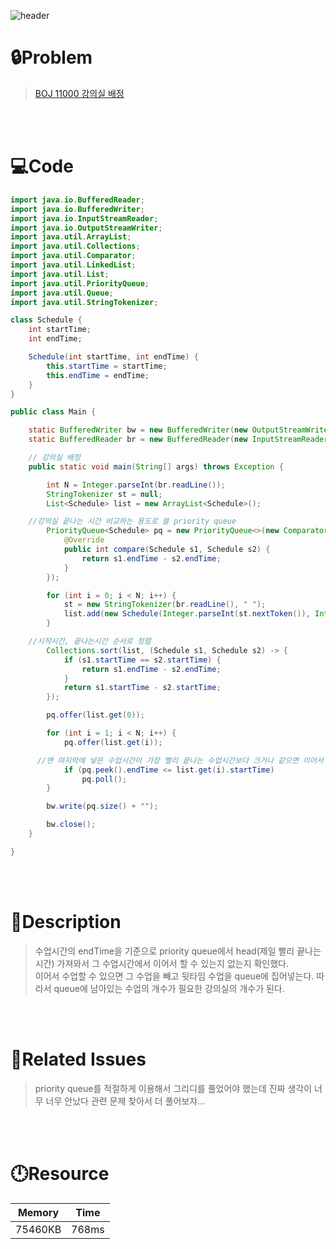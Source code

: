 ![header](https://capsule-render.vercel.app/api?type=waving&height=200&color=0:B2E6FF,100:FFB2D6&text=BOJ%2011000&fontColor=FFFFFF&fontAlign=80&fontAlignY=35&fontSize=50)

# **🔒Problem**

> [BOJ 11000 강의실 배정](https://www.acmicpc.net/problem/11000)

<br>
<br>

# 💻**Code**

```java
import java.io.BufferedReader;
import java.io.BufferedWriter;
import java.io.InputStreamReader;
import java.io.OutputStreamWriter;
import java.util.ArrayList;
import java.util.Collections;
import java.util.Comparator;
import java.util.LinkedList;
import java.util.List;
import java.util.PriorityQueue;
import java.util.Queue;
import java.util.StringTokenizer;

class Schedule {
	int startTime;
	int endTime;

	Schedule(int startTime, int endTime) {
		this.startTime = startTime;
		this.endTime = endTime;
	}
}

public class Main {

	static BufferedWriter bw = new BufferedWriter(new OutputStreamWriter(System.out));
	static BufferedReader br = new BufferedReader(new InputStreamReader(System.in));

	// 강의실 배정
	public static void main(String[] args) throws Exception {

		int N = Integer.parseInt(br.readLine());
		StringTokenizer st = null;
		List<Schedule> list = new ArrayList<Schedule>();

    //강의실 끝나는 시간 비교하는 용도로 쓸 priority queue
		PriorityQueue<Schedule> pq = new PriorityQueue<>(new Comparator<Schedule>() {
			@Override
			public int compare(Schedule s1, Schedule s2) {
				return s1.endTime - s2.endTime;
			}
		});

		for (int i = 0; i < N; i++) {
			st = new StringTokenizer(br.readLine(), " ");
			list.add(new Schedule(Integer.parseInt(st.nextToken()), Integer.parseInt(st.nextToken())));
		}

    //시작시간, 끝나는시간 순서로 정렬
		Collections.sort(list, (Schedule s1, Schedule s2) -> {
			if (s1.startTime == s2.startTime) {
				return s1.endTime - s2.endTime;
			}
			return s1.startTime - s2.startTime;
		});

		pq.offer(list.get(0));

		for (int i = 1; i < N; i++) {
			pq.offer(list.get(i));

      //맨 마지막에 넣은 수업시간이 가장 빨리 끝나는 수업시간보다 크거나 같으면 이어서 할 수 있으므로 priority queue에서 제거해줌
			if (pq.peek().endTime <= list.get(i).startTime)
				pq.poll();
		}

		bw.write(pq.size() + "");

		bw.close();
	}

}

```

<br>
<br>

# **🔑Description**

> 수업시간의 endTime을 기준으로 priority queue에서 head(제일 빨리 끝나는 시간) 가져와서 그 수업시간에서 이어서 할 수 있는지 없는지 확인했다.\
> 이어서 수업할 수 있으면 그 수업을 빼고 뒷타임 수업을 queue에 집어넣는다.
> 따라서 queue에 남아있는 수업의 개수가 필요한 강의실의 개수가 된다.

<br>
<br>

# **📑Related Issues**

> priority queue를 적절하게 이용해서 그리디를 풀었어야 했는데 진짜 생각이 너무 너무 안났다 관련 문제 찾아서 더 풀어보쟈...

<br>
<br>

# **🕛Resource**

| Memory  | Time  |
| ------- | ----- |
| 75460KB | 768ms |
